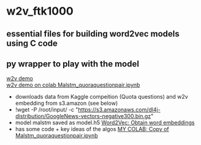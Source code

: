 # w2v_ftk1000
## essential files for building word2vec models using C code 
## py wrapper to play with the model


[w2v demo](https://github.com/Suji04/NormalizedNerd/blob/master/Introduction%20to%20NLP/Word2Vec.ipynb)<br>
[w2v demo on colab Malstm_quoraquestionpair.ipynb](https://colab.research.google.com/drive/1CXdKsk9mvHiuFMRowELp0NDP5__bsuVy#scrollTo=tfWFxxNGXqDr)<br>
  - downloads data from Kaggle compeition (Quota questions) and w2v embedding from s3.amazon (see below)
  - !wget -P /root/input/ -c "https://s3.amazonaws.com/dl4j-distribution/GoogleNews-vectors-negative300.bin.gz"
  - model malstm saved as model.h5
[Word2Vec: Obtain word embeddings](https://chainer-colab-notebook.readthedocs.io/en/latest/notebook/official_example/word2vec.html)<br>
  - has some code + key ideas of the algos
[MY COLAB: Copy of Malstm_quoraquestionpair.ipynb](https://colab.research.google.com/drive/1deTNTvPlzO0oRLCuyf377AviWXiS7xRm)<br>
[]()<br>
[]()<br>
[]()<br>
[]()<br>
